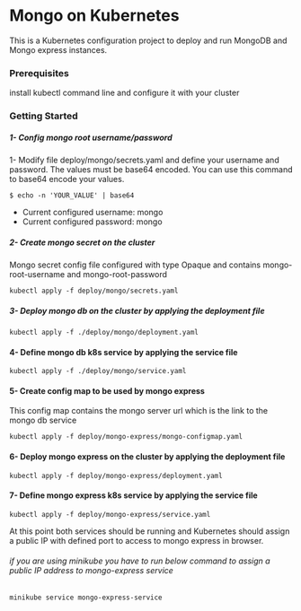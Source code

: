# Mongo on Kubernetes 
This is a Kubernetes configuration project to deploy and run MongoDB and Mongo express instances.

### Prerequisites 
install kubectl command line and configure it with your cluster

### Getting Started

##### 1- Config mongo root username/password
1- Modify file deploy/mongo/secrets.yaml and define your username and password. 
The values must be base64 encoded. You can use this command to base64 encode your values. 
```
$ echo -n 'YOUR_VALUE' | base64 
```

* Current configured username: mongo
* Current configured password: mongo

##### 2- Create mongo secret on the cluster
Mongo secret config file configured with type Opaque and contains mongo-root-username and mongo-root-password
```
kubectl apply -f deploy/mongo/secrets.yaml
```

##### 3- Deploy mongo db on the cluster by applying the deployment file
```
kubectl apply -f ./deploy/mongo/deployment.yaml
```

#### 4- Define mongo db k8s service by applying the service file
```
kubectl apply -f ./deploy/mongo/service.yaml
```

#### 5- Create config map to be used by mongo express
This config map contains the mongo server url which is the link to the mongo db service
```
kubectl apply -f deploy/mongo-express/mongo-configmap.yaml
```

#### 6- Deploy mongo express on the cluster by applying the deployment file
```
kubectl apply -f deploy/mongo-express/deployment.yaml  
```

#### 7- Define mongo express k8s service by applying the service file
```
kubectl apply -f deploy/mongo-express/service.yaml 
```

At this point both services should be running and Kubernetes should assign a public IP with defined port to access to mongo express in browser. 

###### if you are using minikube you have to run below command to assign a public IP address to mongo-express service
```
minikube service mongo-express-service
```

